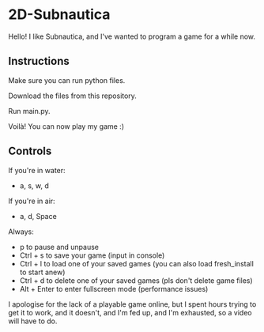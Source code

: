 # 2D-Subnautica

Hello! I like Subnautica, and I've wanted to program a game for a while now.

## Instructions

Make sure you can run python files.

Download the files from this repository.

Run main.py.

Voilà! You can now play my game :)

## Controls

If you're in water:
- a, s, w, d

If you're in air:
- a, d, Space

Always:
- p to pause and unpause
- Ctrl + s to save your game (input in console)
- Ctrl + l to load one of your saved games (you can also load fresh_install to start anew)
- Ctrl + d to delete one of your saved games (pls don't delete game files)
- Alt + Enter to enter fullscreen mode (performance issues)

I apologise for the lack of a playable game online, but I spent hours trying to get it to work, and it doesn't, and I'm fed up, and I'm exhausted, so a video will have to do.
